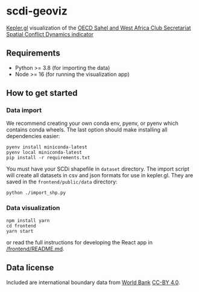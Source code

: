 # scdi-geoviz

[Kepler.gl](https://kepler.gl) visualization of the [OECD Sahel and West Africa Club Secretariat](https://www.oecd.org/swac/) [Spatial Conflict Dynamics indicator](https://oecd-development-matters.org/2019/10/17/mapping-the-geography-of-political-violence-in-north-and-west-africa/)

## Requirements

- Python >= 3.8 (for importing the data)
- Node >= 16 (for running the visualization app)
## How to get started
### Data import

We recommend creating your own conda env, pyenv, or pyenv which contains conda wheels. The last option should make installing all dependencies easier:

```
pyenv install miniconda-latest
pyenv local miniconda-latest
pip install -r requirements.txt
```

You must have your SCDi shapefile in `dataset` directory. The import script will create all datasets in csv and json formats for use in kepler.gl. They are saved in the `frontend/public/data` directory:

```
python ./import_shp.py
```

### Data visualization

```
npm install yarn
cd frontend
yarn start
```

or read the full instructions for developing the React app in [/frontend/README.md](/frontend/README.md).
## Data license 

Included are international boundary data from [World Bank](https://datacatalog.worldbank.org/dataset/world-bank-official-boundaries) [CC-BY 4.0](https://datacatalog.worldbank.org/public-licenses#cc-by).
